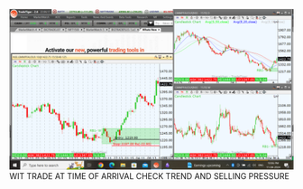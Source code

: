 ![](_attachments/Pasted%20image%2020240411220652.png)
WIT TRADE AT TIME OF ARRIVAL CHECK TREND AND SELLING PRESSURE